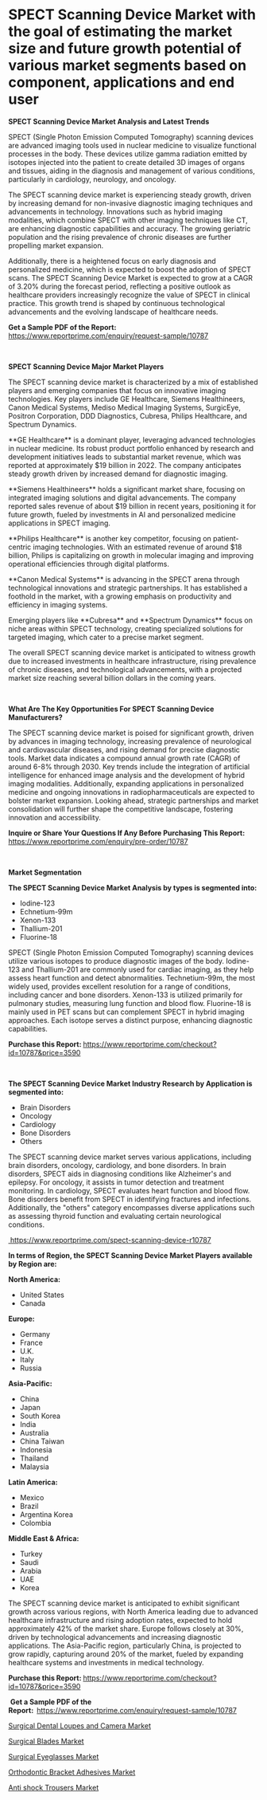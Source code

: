 <p><h1>SPECT Scanning Device Market with the goal of estimating the market size and future growth potential of various market segments based on component, applications and end user</h1></p><p><strong>SPECT Scanning Device Market Analysis and Latest Trends</strong></p>
<p><p>SPECT (Single Photon Emission Computed Tomography) scanning devices are advanced imaging tools used in nuclear medicine to visualize functional processes in the body. These devices utilize gamma radiation emitted by isotopes injected into the patient to create detailed 3D images of organs and tissues, aiding in the diagnosis and management of various conditions, particularly in cardiology, neurology, and oncology. </p><p>The SPECT scanning device market is experiencing steady growth, driven by increasing demand for non-invasive diagnostic imaging techniques and advancements in technology. Innovations such as hybrid imaging modalities, which combine SPECT with other imaging techniques like CT, are enhancing diagnostic capabilities and accuracy. The growing geriatric population and the rising prevalence of chronic diseases are further propelling market expansion. </p><p>Additionally, there is a heightened focus on early diagnosis and personalized medicine, which is expected to boost the adoption of SPECT scans. The SPECT Scanning Device Market is expected to grow at a CAGR of 3.20% during the forecast period, reflecting a positive outlook as healthcare providers increasingly recognize the value of SPECT in clinical practice. This growth trend is shaped by continuous technological advancements and the evolving landscape of healthcare needs.</p></p>
<p><strong>Get a Sample PDF of the Report:&nbsp;</strong> <a href="https://www.reportprime.com/enquiry/request-sample/10787?utm_campaign=1088&utm_medium=2&utm_source=Github&utm_content=ia&utm_term=05112024&utm_id=spect-scanning-device">https://www.reportprime.com/enquiry/request-sample/10787</a></p>
<p>&nbsp;</p>
<p><strong>SPECT Scanning Device Major Market Players</strong></p>
<p><p>The SPECT scanning device market is characterized by a mix of established players and emerging companies that focus on innovative imaging technologies. Key players include GE Healthcare, Siemens Healthineers, Canon Medical Systems, Mediso Medical Imaging Systems, SurgicEye, Positron Corporation, DDD Diagnostics, Cubresa, Philips Healthcare, and Spectrum Dynamics.</p><p>**GE Healthcare** is a dominant player, leveraging advanced technologies in nuclear medicine. Its robust product portfolio enhanced by research and development initiatives leads to substantial market revenue, which was reported at approximately $19 billion in 2022. The company anticipates steady growth driven by increased demand for diagnostic imaging.</p><p>**Siemens Healthineers** holds a significant market share, focusing on integrated imaging solutions and digital advancements. The company reported sales revenue of about $19 billion in recent years, positioning it for future growth, fueled by investments in AI and personalized medicine applications in SPECT imaging.</p><p>**Philips Healthcare** is another key competitor, focusing on patient-centric imaging technologies. With an estimated revenue of around $18 billion, Philips is capitalizing on growth in molecular imaging and improving operational efficiencies through digital platforms.</p><p>**Canon Medical Systems** is advancing in the SPECT arena through technological innovations and strategic partnerships. It has established a foothold in the market, with a growing emphasis on productivity and efficiency in imaging systems.</p><p>Emerging players like **Cubresa** and **Spectrum Dynamics** focus on niche areas within SPECT technology, creating specialized solutions for targeted imaging, which cater to a precise market segment.</p><p>The overall SPECT scanning device market is anticipated to witness growth due to increased investments in healthcare infrastructure, rising prevalence of chronic diseases, and technological advancements, with a projected market size reaching several billion dollars in the coming years.</p></p>
<p>&nbsp;</p>
<p><strong>What Are The Key Opportunities For SPECT Scanning Device Manufacturers?</strong></p>
<p><p>The SPECT scanning device market is poised for significant growth, driven by advances in imaging technology, increasing prevalence of neurological and cardiovascular diseases, and rising demand for precise diagnostic tools. Market data indicates a compound annual growth rate (CAGR) of around 6-8% through 2030. Key trends include the integration of artificial intelligence for enhanced image analysis and the development of hybrid imaging modalities. Additionally, expanding applications in personalized medicine and ongoing innovations in radiopharmaceuticals are expected to bolster market expansion. Looking ahead, strategic partnerships and market consolidation will further shape the competitive landscape, fostering innovation and accessibility.</p></p>
<p><strong>Inquire or Share Your Questions If Any Before Purchasing This Report:</strong> <a href="https://www.reportprime.com/enquiry/pre-order/10787?utm_campaign=1088&utm_medium=2&utm_source=Github&utm_content=ia&utm_term=05112024&utm_id=spect-scanning-device">https://www.reportprime.com/enquiry/pre-order/10787</a></p>
<p>&nbsp;</p>
<p><strong>Market Segmentation</strong></p>
<p><strong>The SPECT Scanning Device Market Analysis by types is segmented into:</strong></p>
<p><ul><li>Iodine-123</li><li>Echnetium-99m</li><li>Xenon-133</li><li>Thallium-201</li><li>Fluorine-18</li></ul></p>
<p><p>SPECT (Single Photon Emission Computed Tomography) scanning devices utilize various isotopes to produce diagnostic images of the body. Iodine-123 and Thallium-201 are commonly used for cardiac imaging, as they help assess heart function and detect abnormalities. Technetium-99m, the most widely used, provides excellent resolution for a range of conditions, including cancer and bone disorders. Xenon-133 is utilized primarily for pulmonary studies, measuring lung function and blood flow. Fluorine-18 is mainly used in PET scans but can complement SPECT in hybrid imaging approaches. Each isotope serves a distinct purpose, enhancing diagnostic capabilities.</p></p>
<p><strong>Purchase this Report:&nbsp;</strong><a href="https://www.reportprime.com/checkout?id=10787&price=3590&utm_campaign=1088&utm_medium=2&utm_source=Github&utm_content=ia&utm_term=05112024&utm_id=spect-scanning-device">https://www.reportprime.com/checkout?id=10787&price=3590</a></p>
<p>&nbsp;</p>
<p><strong>The SPECT Scanning Device Market Industry Research by Application is segmented into:</strong></p>
<p><ul><li>Brain Disorders</li><li>Oncology</li><li>Cardiology</li><li>Bone Disorders</li><li>Others</li></ul></p>
<p><p>The SPECT scanning device market serves various applications, including brain disorders, oncology, cardiology, and bone disorders. In brain disorders, SPECT aids in diagnosing conditions like Alzheimer's and epilepsy. For oncology, it assists in tumor detection and treatment monitoring. In cardiology, SPECT evaluates heart function and blood flow. Bone disorders benefit from SPECT in identifying fractures and infections. Additionally, the "others" category encompasses diverse applications such as assessing thyroid function and evaluating certain neurological conditions.</p></p>
<p><a href="https://www.reportprime.com/spect-scanning-device-r10787?utm_campaign=1088&utm_medium=2&utm_source=Github&utm_content=ia&utm_term=05112024&utm_id=spect-scanning-device">&nbsp;https://www.reportprime.com/spect-scanning-device-r10787</a></p>
<p><strong>In terms of Region, the SPECT Scanning Device Market Players available by Region are:</strong></p>
<p>
    <p> <strong> North America: </strong>
        <ul>
            <li>United States</li>
            <li>Canada</li>
        </ul>
        </p> 
    <p> <strong> Europe: </strong>
        <ul>
            <li>Germany</li>
            <li>France</li>
            <li>U.K.</li>
            <li>Italy</li>
            <li>Russia</li>
        </ul>
        </p> 
    <p> <strong> Asia-Pacific: </strong>
        <ul>
            <li>China</li>
            <li>Japan</li>
            <li>South Korea</li>
            <li>India</li>
            <li>Australia</li>
            <li>China Taiwan</li>
            <li>Indonesia</li>
            <li>Thailand</li>
            <li>Malaysia</li>
        </ul>
        </p> 
    <p> <strong> Latin America: </strong>
        <ul>
            <li>Mexico</li>
            <li>Brazil</li>
            <li>Argentina Korea</li>
            <li>Colombia</li>
        </ul>
        </p> 
    <p> <strong> Middle East & Africa: </strong>
        <ul>
            <li>Turkey</li>
            <li>Saudi</li>
            <li>Arabia</li>
            <li>UAE</li>
            <li>Korea</li>
        </ul>
    </p>
    </p>
<p><p>The SPECT scanning device market is anticipated to exhibit significant growth across various regions, with North America leading due to advanced healthcare infrastructure and rising adoption rates, expected to hold approximately 42% of the market share. Europe follows closely at 30%, driven by technological advancements and increasing diagnostic applications. The Asia-Pacific region, particularly China, is projected to grow rapidly, capturing around 20% of the market, fueled by expanding healthcare systems and investments in medical technology.</p></p>
<p><strong>Purchase this Report: </strong><a href="https://www.reportprime.com/checkout?id=10787&price=3590&utm_campaign=1088&utm_medium=2&utm_source=Github&utm_content=ia&utm_term=05112024&utm_id=spect-scanning-device">https://www.reportprime.com/checkout?id=10787&price=3590</a></p>
<p>&nbsp;<strong>Get a Sample PDF of the Report:&nbsp;&nbsp;</strong><a href="https://www.reportprime.com/enquiry/request-sample/10787?utm_campaign=1088&utm_medium=2&utm_source=Github&utm_content=ia&utm_term=05112024&utm_id=spect-scanning-device">https://www.reportprime.com/enquiry/request-sample/10787</a></p>
<p><strong></strong></p>
<p><p><a href="https://issuu.com/reportprime-2/docs/surgical-dental-loupes-and-camera-m_8dbe806e4d5fc2?utm_campaign=1088&utm_medium=2&utm_source=Github&utm_content=ia&utm_term=05112024&utm_id=spect-scanning-device">Surgical Dental Loupes and Camera Market</a></p><p><a href="https://issuu.com/reportprime-2/docs/surgical-blades-market-size-2030.pp_7575ee9249ae7c?utm_campaign=1088&utm_medium=2&utm_source=Github&utm_content=ia&utm_term=05112024&utm_id=spect-scanning-device">Surgical Blades Market</a></p><p><a href="https://issuu.com/reportprime-2/docs/surgical-eyeglasses-market-size-203_250f723f2fc475?utm_campaign=1088&utm_medium=2&utm_source=Github&utm_content=ia&utm_term=05112024&utm_id=spect-scanning-device">Surgical Eyeglasses Market</a></p><p><a href="https://github.com/wanvigsqmunsenr/Market-Research-Report-List-1/blob/main/orthodontic-bracket-adhesives-market.md?utm_campaign=1088&utm_medium=2&utm_source=Github&utm_content=ia&utm_term=05112024&utm_id=spect-scanning-device">Orthodontic Bracket Adhesives Market</a></p><p><a href="https://github.com/alea79alre/Market-Research-Report-List-1/blob/main/anti-shock-trousers-market.md?utm_campaign=1088&utm_medium=2&utm_source=Github&utm_content=ia&utm_term=05112024&utm_id=spect-scanning-device">Anti shock Trousers Market</a></p></p>